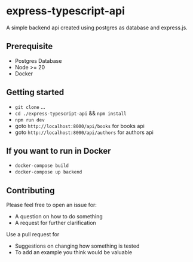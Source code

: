 # express-typescript-api
A simple backend api created using postgres as database and express.js.

## Prerequisite
- Postgres Database
- Node >= 20
- Docker

## Getting started

- `git clone` ...
- `cd ./express-typescript-api` && `npm install`
- `npm run dev`
- goto `http://localhost:8000/api/books` for books api
- goto `http://localhost:8000/api/authors` for authors api

## If you want to run in Docker

- `docker-compose build`
- `docker-compose up backend`


## Contributing

Please feel free to open an issue for:

* A question on how to do something
* A request for further clarification

Use a pull request for

* Suggestions on changing how something is tested
* To add an example you think would be valuable
